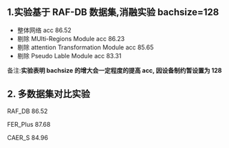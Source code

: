 ## 1.实验基于 RAF-DB 数据集,消融实验 bachsize=128

- 整体网络
  acc 86.52
- 剔除 MUlti-Regions Module
  acc 86.23
- 剔除 attention Transformation Module
  acc 85.65
- 剔除 Pseudo Lable Module
  acc 83.31

备注:**实验表明 bachsize 的增大会一定程度的提高 acc, 因设备制约暂设置为 128**

## 2. 多数据集对比实验

RAF_DB 86.52

FER_Plus 87.68

CAER_S 84.96